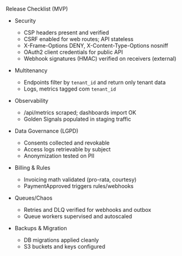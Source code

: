 Release Checklist (MVP)

- Security
  - CSP headers present and verified
  - CSRF enabled for web routes; API stateless
  - X-Frame-Options DENY, X-Content-Type-Options nosniff
  - OAuth2 client credentials for public API
  - Webhook signatures (HMAC) verified on receivers (external)

- Multitenancy
  - Endpoints filter by `tenant_id` and return only tenant data
  - Logs, metrics tagged com `tenant_id`

- Observability
  - /api/metrics scraped; dashboards import OK
  - Golden Signals populated in staging traffic

- Data Governance (LGPD)
  - Consents collected and revokable
  - Access logs retrievable by subject
  - Anonymization tested on PII

- Billing & Rules
  - Invoicing math validated (pro-rata, courtesy)
  - PaymentApproved triggers rules/webhooks

- Queues/Chaos
  - Retries and DLQ verified for webhooks and outbox
  - Queue workers supervised and autoscaled

- Backups & Migration
  - DB migrations applied cleanly
  - S3 buckets and keys configured


